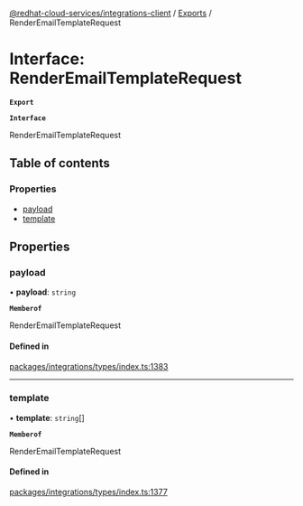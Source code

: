 [@redhat-cloud-services/integrations-client](../README.md) / [Exports](../modules.md) / RenderEmailTemplateRequest

# Interface: RenderEmailTemplateRequest

**`Export`**

**`Interface`**

RenderEmailTemplateRequest

## Table of contents

### Properties

- [payload](RenderEmailTemplateRequest.md#payload)
- [template](RenderEmailTemplateRequest.md#template)

## Properties

### payload

• **payload**: `string`

**`Memberof`**

RenderEmailTemplateRequest

#### Defined in

[packages/integrations/types/index.ts:1383](https://github.com/RedHatInsights/javascript-clients/blob/master/packages/integrations/types/index.ts#L1383)

___

### template

• **template**: `string`[]

**`Memberof`**

RenderEmailTemplateRequest

#### Defined in

[packages/integrations/types/index.ts:1377](https://github.com/RedHatInsights/javascript-clients/blob/master/packages/integrations/types/index.ts#L1377)
